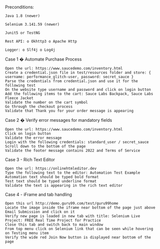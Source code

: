 Preconditions:

    Java 1.8 (newer)

    Selenium 3.141.59 (newer)

    Junit5 or TestNG

    Rest API: o Okhttp3 o Apache Http

    Logger: o Slf4j o Log4j

Case 1 � Automate Purchase Process

    Open the url: https://www.saucedemo.com/inventory.html
    Create a credential.json file in test/resources folder and store: { username: performance_glitch-user, password: secret_sauce }
    Parse the credentials from credential.json and use it for the following test
    On the website type username and password and click on login button
    Add the following items to the cart: Sauce Labs Backpack, Sauce Labs Fleece Jacket
    Validate the number on the cart symbol
    Go through the checkout process
    Validate that Thank you for your order message is appearing

Case 2 � Verify error messages for mandatory fields

    Open the url: https://www.saucedemo.com/inventory.html
    Click on login button
    Validate the error message
    Login with the following credentials: standard_user / secret_sauce
    Scroll down to the bottom of the page
    Validate the footer message contains 2022 and Terms of Service

Case 3 - Rich Text Editor

    Open the url: https://onlinehtmleditor.dev
    Type the following text to the editor: Automation Test Example
    Automation text should be typed bold format
    Test text should be typed underline format
    Validate the text is appearing in the rich text editor

Case 4 - iFrame and tab handling

    Open this url http://demo.guru99.com/test/guru99home
    Locate the image inside the iframe near bottom of the page just above Email Submission and click on it
    Verify new page is loaded in new tab with title: Selenium Live Project: FREE Real Time Project for Practice
    Close this tab and switch back to main window
    From top menu click on Selenium link that can be seen while hovering on Testing menu item
    Verify the wide red Join Now button is displayed near bottom of the page

